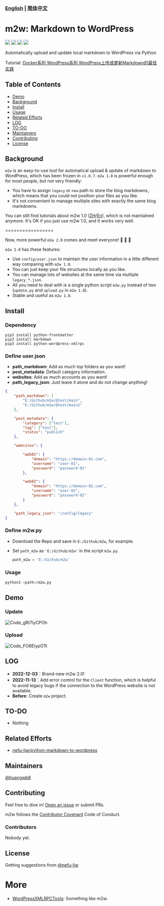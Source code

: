 ### [English](https://github.com/huangwb8/m2w) | [简体中文](https://github.com/huangwb8/m2w/blob/main/README.zh-CN.md)

# m2w: Markdown to WordPress

<p align="left">
<a href=""><img src="https://img.shields.io/badge/python-3.7%2B-orange"></a>
<a href=""><img src="https://img.shields.io/badge/platform-Windows%7Clinux%7CMacOS-brightgreen"></a>
<a href=""><img src="https://img.shields.io/github/downloads/huangwb8/m2w/total"></a>
<a href=""><img src="https://img.shields.io/github/stars/huangwb8/m2w?style=social"></a>
</p>
Automatically upload and update local markdown to WordPress via Python

Tutorial: [Docker系列 WordPress系列 WordPress上传或更新Markdown的最佳实践](https://blognas.hwb0307.com/linux/docker/689)


## Table of Contents

- [Demo](#demo)
- [Background](#background)
- [Install](#install)
- [Usage](#usage)
- [Related Efforts](#related-efforts)
- [LOG](#LOG)
- [TO-DO](#TO-DO)
- [Maintainers](#maintainers)
- [Contributing](#contributing)
- [License](#license)

## Background

`m2w` is an easy-to-use tool for automatical upload & update of markdown to WordPress, which has been frozen in `v1.0.7`.  `m2w 1.0` is powerful enough for most people, but not very friendly: 

+ You have to assign `legacy` or `new` path to store the blog markdowns, which means that you could not position your files as you like.
+ It's not convenient to manage multiple sites with exactly the same blog markdowns.

You can still find tutorials about m2w 1.0 ([ZH](https://github.com/huangwb8/m2w/blob/main/v1/README.zh-CN.md)/[En](https://github.com/huangwb8/m2w/blob/main/v1/README.md)), which is not maintained anymore. It's OK if you just use m2w 1.0, and It works very well.

\=\=\=\=\=\=\=\=\=\=\=\=\=\=\=\=\=

Now, more powerful `m2w 2.0` comes and meet everyone! :star2: :star2: :star2:

`m2w 2.0` has these features: 

+ Use `config/user.json` to maintain the user information in a little different way comparing with `m2w 1.0`.
+ You can just keep your file structures locally as you like.
+ You can manage lots of websites at the same time via multiple `legacy_*.json`.
+ All you need to deal with is a single python script `m2w.py` instead of two (`update.py` and `upload.py` in `m2w 1.0`).
+ Stable and useful as `m2w 1.0`.

## Install

### Dependency

```
pip3 install python-frontmatter
pip3 install markdown
pip3 install python-wordpress-xmlrpc
```

### Define user.json

+ **path_markdown**: Add as much top folders as you want!
+ **post_metadata**: Default category information.
+ **websites**: Add as much accounts as you want!
+ **path_legacy_json**: Just leave it alone and do not change anything!

```json
{
    "path_markdown": [
        "E:/Github/m2w/@test/main",
        "E:/Github/m2w/@test/main2"
    ],

    "post_metadata": {
        "category": ["test"],
        "tag": ["test"],
        "status": "publish"
    },

    "websites": {

        "web01": {
            "domain": "https://domain-01.com",
            "username": "user-01",
            "password": "password-01"
        },

        "web02": {
            "domain": "https://domain-02.com",
            "username": "user-02",
            "password": "password-02"
        }
    },

    "path_legacy_json": "/config/legacy"
}
```

### Define m2w.py

+ Download the Repo and save in `E:/Github/m2w`, for example. 

+ Set `path_m2w` as `'E:/Github/m2w'` in the script `m2w.py`.

  ```python
  path_m2w = 'E:/Github/m2w'
  ```

### Usage

```bash
python3 <path>/m2w.py
```

## Demo

### Update

![Code_gRt7iyCPOh](https://chevereto.hwb0307.com/images/2022/12/03/Code_gRt7iyCPOh.gif)

### Upload

![Code_FO6ElypOTt](https://chevereto.hwb0307.com/images/2022/12/03/Code_FO6ElypOTt.gif)

## LOG

+ **2022-12-03**：Brand-new m2w 2.0!
+ **2022-11-13**：Add error control for the `Client` function, which is helpful to avoid legacy bugs if the connection to the WordPress website is not available.
+ **Before**: Create `m2w` project.

## TO-DO

+ Nothing

## Related Efforts

- [nefu-ljw/python-markdown-to-wordpress](https://github.com/nefu-ljw/python-markdown-to-wordpress)

## Maintainers

[@huangwb8](https://t.me/hwb0307)

## Contributing

Feel free to dive in! [Open an issue](https://github.com/huangwb8/m2w/issues/new) or submit PRs.

m2w follows the [Contributor Covenant](http://contributor-covenant.org/version/1/3/0/) Code of Conduct.

### Contributors

Nobody yet.


## License

Getting suggestions from [@nefu-ljw](https://github.com/nefu-ljw)

# More

+  [WordPressXMLRPCTools](https://github.com/zhaoolee/WordPressXMLRPCTools): Something like m2w.
